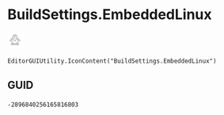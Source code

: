 # BuildSettings.EmbeddedLinux
![](/img/BuildSettings.EmbeddedLinux.png)

``` CSharp
EditorGUIUtility.IconContent("BuildSettings.EmbeddedLinux")
```
## GUID
```
-2896840256165816803
```
